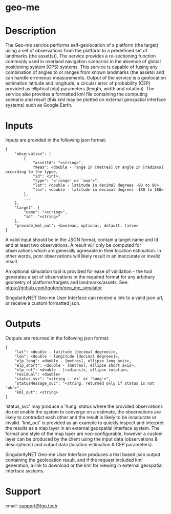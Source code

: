 # geo-me

# Description
The Geo-me service performs self-geolocation of a platform (the target) using a set of observations from the platform to a predefined set of landmarks (the asset(s)). The service provides a re-sectioning function commonly used in overland navigation scenarios in the absence of global positioning system (GPS) systems. This service is capable of fusing any combination of angles to or ranges from known landmarks (the assets) and can handle erroneous measurements. Output of the service is a geolocation estimation latitude and longitude, a circular error of probability (CEP) provided as elliptical (elp) parameters (length, width and rotation). The service also provides a formatted kml file containing the computing scenario and result (this kml may be plotted on external geospatial interface systems) such as Google Earth.

# Inputs
Inputs are provided in the following json format:
```
{
    "observation": [
        {
            "assetId": "<string>",
            "meas": <double - range in [metres] or angle in [radians] according to the type>,          
            "id": <int>,
            "type": "<'range' or 'aoa'>",
            "lat": <double - latitude in decimal degrees -90 to 90>,
            "lon": <double - latitude in decimal degrees -180 to 180>
        },
        ...
    ],
    "target": {
        "name": "<string>",
        "id": "<string>"
    },
    "provide_kml_out": <boolean, optional, default: false>
}
```
A valid input should be in the JSON format, contain a target name and Id and at least two observations. A result will only be computed for observations which are generally agreeable in their location estimation. In other words, poor observations will likely result in an inaccurate or invalid result.

An optional simulation tool is provided for ease of validation - the tool generates a set of observations in the required format for any arbitrary geometry of platforms/targets and landmarks/assets. See: https://github.com/tgotech/geo_me_simulator

SingularityNET Geo-me User Interface can receive a link to a valid json url, or receive a custom formatted json. 
  
# Outputs
Outputs are returned in the following json format:
```
{
	"lat": <double - latitude [decimal degrees]>,
	"lon": <double - longitude [decimal degrees]>,
	"elp_long": <double - [metres], ellipse long axis>,
	"elp_short": <double - [metres], ellipse short axis>,
	"elp_rot": <double - [radians]>, ellipse rotation,
	"residual": <double>
	"status_svc": "<string - 'ok' or 'hung'>",
	"statusMessage_svc": "<string, returned only if status is not 'ok'>",
	"kml_out": <string>
}
```
'status_svc' may produce a 'hung' status where the provided observations do not enable the system to converge on a estimate, the observations are likely to contradict each other and the result is likely to be innacurate or invalid.
'kml_out' is provided as an example to quickly inspect and interpret the results as a map layer in an external geospatial interface system. The format and style of the map layer are non-configurable, however a custom layer can be produced by the client using the input data (observations & descriptions) and output data (location estimation & CEP parameters).

SingularityNET Geo-me User Interface produces a text based json output containing the geolocation result, and if the request included kml generation, a link to download or the kml for viewing in external geospatial interface systems.

# Support
email: support@tgo.tech
